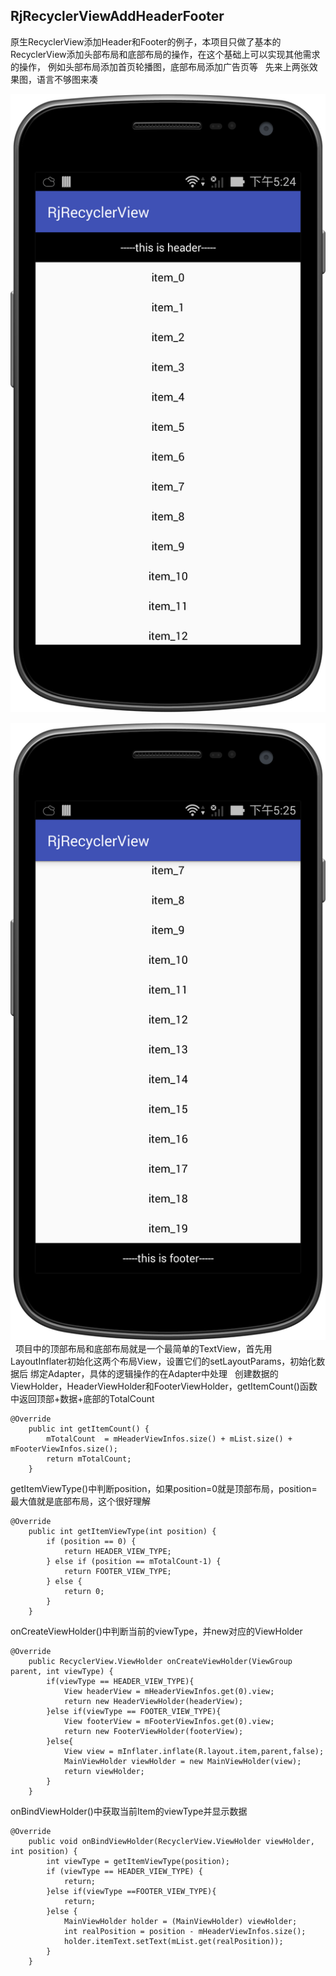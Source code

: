 ## RjRecyclerViewAddHeaderFooter ##

原生RecyclerView添加Header和Footer的例子，本项目只做了基本的RecyclerView添加头部布局和底部布局的操作，在这个基础上可以实现其他需求的操作，
例如头部布局添加首页轮播图，底部布局添加广告页等
 
先来上两张效果图，语言不够图来凑

![image](https://github.com/AndyRenJie/RjRecyclerViewAddHeaderFooter/blob/master/images/device-2018-02-07-172430.png)

![image](https://github.com/AndyRenJie/RjRecyclerViewAddHeaderFooter/blob/master/images/device-2018-02-07-172508.png)
 
项目中的顶部布局和底部布局就是一个最简单的TextView，首先用LayoutInflater初始化这两个布局View，设置它们的setLayoutParams，初始化数据后
绑定Adapter，具体的逻辑操作的在Adapter中处理
 
创建数据的ViewHolder，HeaderViewHolder和FooterViewHolder，getItemCount()函数中返回顶部+数据+底部的TotalCount
 
```
@Override
    public int getItemCount() {
        mTotalCount  = mHeaderViewInfos.size() + mList.size() + mFooterViewInfos.size();
        return mTotalCount;
    }
```

getItemViewType()中判断position，如果position=0就是顶部布局，position=最大值就是底部布局，这个很好理解

```
@Override
    public int getItemViewType(int position) {
        if (position == 0) {
            return HEADER_VIEW_TYPE;
        } else if (position == mTotalCount-1) {
            return FOOTER_VIEW_TYPE;
        } else {
            return 0;
        }
    }
 ```
 
onCreateViewHolder()中判断当前的viewType，并new对应的ViewHolder

```
@Override
    public RecyclerView.ViewHolder onCreateViewHolder(ViewGroup parent, int viewType) {
        if(viewType == HEADER_VIEW_TYPE){
            View headerView = mHeaderViewInfos.get(0).view;
            return new HeaderViewHolder(headerView);
        }else if(viewType == FOOTER_VIEW_TYPE){
            View footerView = mFooterViewInfos.get(0).view;
            return new FooterViewHolder(footerView);
        }else{
            View view = mInflater.inflate(R.layout.item,parent,false);
            MainViewHolder viewHolder = new MainViewHolder(view);
            return viewHolder;
        }
    }
```

onBindViewHolder()中获取当前Item的viewType并显示数据

```
@Override
    public void onBindViewHolder(RecyclerView.ViewHolder viewHolder, int position) {
        int viewType = getItemViewType(position);
        if (viewType == HEADER_VIEW_TYPE) {
            return;
        }else if(viewType ==FOOTER_VIEW_TYPE){
            return;
        }else {
            MainViewHolder holder = (MainViewHolder) viewHolder;
            int realPosition = position - mHeaderViewInfos.size();
            holder.itemText.setText(mList.get(realPosition));
        }
    }
```
